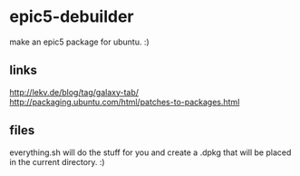 epic5-debuilder
===============

make an epic5 package for ubuntu. :)

links
-----
http://lekv.de/blog/tag/galaxy-tab/
http://packaging.ubuntu.com/html/patches-to-packages.html

files
-----
everything.sh will do the stuff for you and create a .dpkg
that will be placed in the current directory. :)
